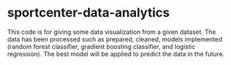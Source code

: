 # sportcenter-data-analytics

This code is for giving some data visualization from a given dataset. The data has been processed such as prepared, cleaned, models implemented (random forest classifier, gradient boosting classifier, and logistic regression). The best model will be applied to predict the data in the future.
